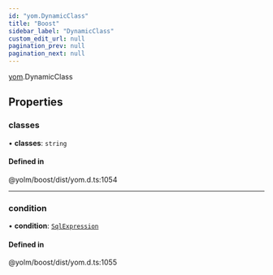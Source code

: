 ```yaml
---
id: "yom.DynamicClass"
title: "Boost"
sidebar_label: "DynamicClass"
custom_edit_url: null
pagination_prev: null
pagination_next: null
---
```


[yom](../namespaces/yom.md).DynamicClass

## Properties

### classes

• **classes**: `string`

#### Defined in

@yolm/boost/dist/yom.d.ts:1054

___

### condition

• **condition**: [`SqlExpression`](../namespaces/yom.md#sqlexpression)

#### Defined in

@yolm/boost/dist/yom.d.ts:1055
